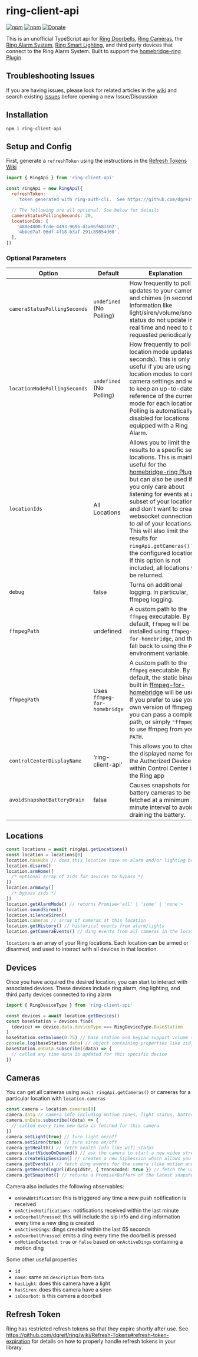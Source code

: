 # ring-client-api

[![npm](https://badgen.net/npm/v/ring-client-api)](https://www.npmjs.com/package/ring-client-api)
[![npm](https://badgen.net/npm/dt/ring-client-api)](https://www.npmjs.com/package/ring-client-api)
[![Donate](https://badgen.net/badge/Donate/PayPal/91BE09)](https://www.paypal.me/dustingreif)

This is an unofficial TypeScript api for [Ring Doorbells](https://shop.ring.com/pages/doorbell-cameras),
[Ring Cameras](https://shop.ring.com/pages/security-cameras),
the [Ring Alarm System](https://shop.ring.com/pages/security-system),
[Ring Smart Lighting](https://shop.ring.com/pages/smart-lighting),
and third party devices that connect to the Ring Alarm System.
Built to support the [homebridge-ring Plugin](../homebridge-ring)

## Troubleshooting Issues

If you are having issues, please look for related articles in the [wiki](https://github.com/dgreif/ring/wiki) and search existing [Issues](https://github.com/dgreif/ring/issues) before opening a new Issue/Discussion

## Installation

`npm i ring-client-api`

## Setup and Config

First, generate a `refreshToken` using the instructions in the [Refresh Tokens Wiki](https://github.com/dgreif/ring/wiki/Refresh-Tokens)

```js
import { RingApi } from 'ring-client-api'

const ringApi = new RingApi({
  refreshToken:
    'token generated with ring-auth-cli.  See https://github.com/dgreif/ring/wiki/Refresh-Tokens',

  // The following are all optional. See below for details
  cameraStatusPollingSeconds: 20,
  locationIds: [
    '488e4800-fcde-4493-969b-d1a06f683102',
    '4bbed7a7-06df-4f18-b3af-291c89854d60',
  ],
})
```

### Optional Parameters

| Option                       | Default                      | Explanation                                                                                                                                                                                                                                                                                                                                                                                                                                                              |
| ---------------------------- | ---------------------------- | ------------------------------------------------------------------------------------------------------------------------------------------------------------------------------------------------------------------------------------------------------------------------------------------------------------------------------------------------------------------------------------------------------------------------------------------------------------------------ |
| `cameraStatusPollingSeconds` | `undefined` (No Polling)     | How frequently to poll for updates to your cameras and chimes (in seconds). Information like light/siren/volume/snooze status do not update in real time and need to be requested periodically.                                                                                                                                                                                                                                                                          |
| `locationModePollingSeconds` | `undefined` (No Polling)     | How frequently to poll for location mode updates (in seconds). This is only useful if you are using location modes to control camera settings and want to keep an up-to-date reference of the current mode for each location. Polling is automatically disabled for locations equipped with a Ring Alarm.                                                                                                                                                                |
| `locationIds`                | All Locations                | Allows you to limit the results to a specific set of locations. This is mainly useful for the [homebridge-ring Plugin](./homebridge), but can also be used if you only care about listening for events at a subset of your locations and don't want to create websocket connections to _all_ of your locations. This will also limit the results for `ringApi.getCameras()` to the configured locations. If this option is not included, all locations will be returned. |
| `debug`                      | false                        | Turns on additional logging. In particular, ffmpeg logging.                                                                                                                                                                                                                                                                                                                                                                                                              |
| `ffmpegPath`                 | undefined                    | A custom path to the `ffmpeg` executable. By default, `ffmpeg` will be installed using `ffmpeg-for-homebridge`, and then fall back to using the `PATH` environment variable.                                                                                                                                                                                                                                                                                             |
| `ffmpegPath`                 | Uses `ffmpeg-for-homebridge` | A custom path to the `ffmpeg` executable. By default, the static binaries built in [ffmpeg-for-homebridge](https://github.com/oznu/ffmpeg-for-homebridg) will be used. If you prefer to use your own version of ffmpeg, you can pass a complete path, or simply `"ffmpeg"` to use ffmpeg from your `PATH`.                                                                                                                                                               |
| `controlCenterDisplayName`   | 'ring-client-api'            | This allows you to change the displayed name for the Authorized Device within Control Center in the Ring app                                                                                                                                                                                                                                                                                                                                                             |
| `avoidSnapshotBatteryDrain`  | false                        | Causes snapshots for battery cameras to be fetched at a minimum 10 minute interval to avoid draining the battery.                                                                                                                                                                                                                                                                                                                                                        |

## Locations

```typescript
const locations = await ringApi.getLocations()
const location = locations[0]
location.hasHubs // does this location have an alarm and/or lighting bridge
location.disarm()
location.armHome([
  /* optional array of zids for devices to bypass */
])
location.armAway([
  /* bypass zids */
])
location.getAlarmMode() // returns Promise<'all' | 'some' | 'none'>
location.soundSiren()
location.silenceSiren()
location.cameras // array of cameras at this location
location.getHistory() // historical events from alarm/lights
location.getCameraEvents() // ding events from all cameras in the location
```

`locations` is an array of your Ring locations. Each location can be armed or disarmed,
and used to interact with all devices in that location.

## Devices

Once you have acquired the desired location, you can start
to interact with associated devices. These devices include ring alarm, ring lighting,
and third party devices connected to ring alarm

```js
import { RingDeviceType } from 'ring-client-api'

const devices = await location.getDevices()
const baseStation = devices.find(
  (device) => device.data.deviceType === RingDeviceType.BaseStation
)
baseStation.setVolume(0.75) // base station and keypad support volume settings between 0 and 1
console.log(baseStation.data) // object containing properties like zid, name, roomId, faulted, tamperStatus, etc.
baseStation.onData.subscribe((data) => {
  // called any time data is updated for this specific device
})
```

## Cameras

You can get all cameras using `await ringApi.getCameras()` or cameras for a particular
location with `location.cameras`

```typescript
const camera = location.cameras[0]
camera.data // camera info including motion zones, light status, battery, etc.
camera.onData.subscribe((data) => {
  // called every time new data is fetched for this camera
})
camera.setLight(true) // turn light on/off
camera.setSiren(true) // turn siren on/off
camera.getHealth() // fetch health info like wifi status
camera.startVideoOnDemand() // ask the camera to start a new video stream
camera.createSipSession() // creates a new SipSession which allows you to control RTP flow
camera.getEvents() // fetch ding events for the camera (like motion and doorbell presses)
camera.getRecordingUrl(dingIdStr, { transcoded: true }) // fetch the url for a recording
camera.getSnapshot() // returns a Promise<Buffer> of the latest snapshot from the camera
```

Camera also includes the following observables:

- `onNewNotification`: this is triggered any time a new push notification is received
- `onActiveNotifications`: notifications received within the last minute
- `onDoorbellPressed`: this will include the sip info and ding information every time a new ding is created
- `onActiveDings`: dings created within the last 65 seconds
- `onDoorbellPressed`: emits a ding every time the doorbell is pressed
- `onMotionDetected`: `true` or `false` based on `onActiveDings` containing a motion ding

Some other useful properties

- `id`
- `name`: same as `description` from `data`
- `hasLight`: does this camera have a light
- `hasSiren`: does this camera have a siren
- `isDoorbot`: is this camera a doorbell

## Refresh Token

Ring has restricted refresh tokens so that they expire shortly after use. See https://github.com/dgreif/ring/wiki/Refresh-Tokens#refresh-token-expiration for details on how to properly handle refresh tokens in your library.
